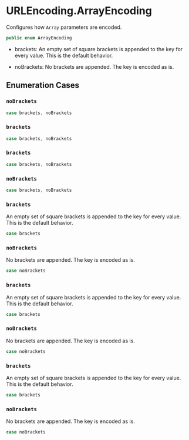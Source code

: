 # URLEncoding.ArrayEncoding

Configures how `Array` parameters are encoded.

``` swift
public enum ArrayEncoding 
```

  - brackets:        An empty set of square brackets is appended to the key for every value.
    This is the default behavior.

  - noBrackets:      No brackets are appended. The key is encoded as is.

## Enumeration Cases

### `noBrackets`

``` swift
case brackets, noBrackets
```

### `brackets`

``` swift
case brackets, noBrackets
```

### `brackets`

``` swift
case brackets, noBrackets
```

### `noBrackets`

``` swift
case brackets, noBrackets
```

### `brackets`

An empty set of square brackets is appended to the key for every value. This is the default behavior.

``` swift
case brackets
```

### `noBrackets`

No brackets are appended. The key is encoded as is.

``` swift
case noBrackets
```

### `brackets`

An empty set of square brackets is appended to the key for every value. This is the default behavior.

``` swift
case brackets
```

### `noBrackets`

No brackets are appended. The key is encoded as is.

``` swift
case noBrackets
```

### `brackets`

An empty set of square brackets is appended to the key for every value. This is the default behavior.

``` swift
case brackets
```

### `noBrackets`

No brackets are appended. The key is encoded as is.

``` swift
case noBrackets
```
